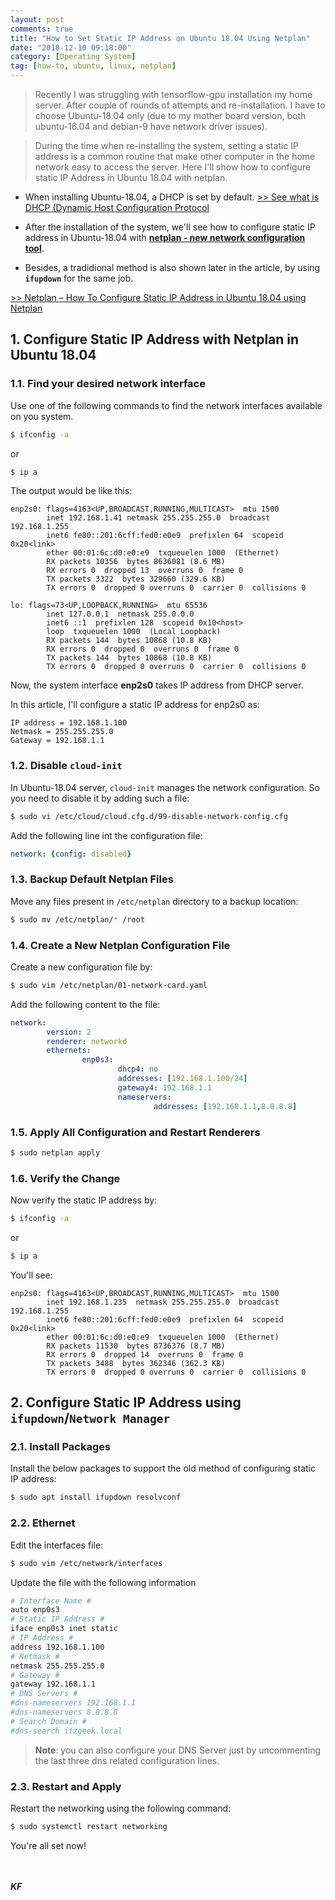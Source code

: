 ```yaml
---
layout: post
comments: true
title: "How to Set Static IP Address on Ubuntu 18.04 Using Netplan"
date: "2018-12-10 09:18:00"
category: [Operating System]
tag: [how-to, ubuntu, linux, netplan]
---
```


> Recently I was struggling with tensorflow-gpu installation my home server. After couple of rounds of attempts and re-installation. I have to choose Ubuntu-18.04 only (due to my mother board version, both ubuntu-16.04 and debian-9 have network driver issues). 

> During the time when re-installing the system, setting a static IP address is a common routine that make other computer in the home network easy to access the server. Here I'll show how to configure static IP Address in Ubuntu 18.04 with netplan.

<!--more-->

- When installing Ubuntu-18.04, a DHCP is set by default.
[>> See what is DHCP (Dynamic Host Configuration Protocol](https://en.wikipedia.org/wiki/Dynamic_Host_Configuration_Protocol)

- After the installation of the system, we'll see how to configure static IP address in Ubuntu-18.04 with **[netplan - new network configuration tool](https://netplan.io)**.

- Besides, a tradidional method is also shown later in the article, by using **`ifupdown`** for the same job.


[>> Netplan – How To Configure Static IP Address in Ubuntu 18.04 using Netplan](https://www.itzgeek.com/how-tos/linux/ubuntu-how-tos/netplan-how-to-configure-static-ip-address-in-ubuntu-18-04-using-netplan.html)


## 1. Configure Static IP Address with Netplan in Ubuntu 18.04
### 1.1. Find your desired network interface
Use one of the following commands to find the network interfaces available on you system.
```sh
$ ifconfig -a
```
or
```sh
$ ip a
```

The output would be like this:
```
enp2s0: flags=4163<UP,BROADCAST,RUNNING,MULTICAST>  mtu 1500
        inet 192.168.1.41 netmask 255.255.255.0  broadcast 192.168.1.255
        inet6 fe80::201:6cff:fed0:e0e9  prefixlen 64  scopeid 0x20<link>
        ether 00:01:6c:d0:e0:e9  txqueuelen 1000  (Ethernet)
        RX packets 10356  bytes 8636081 (8.6 MB)
        RX errors 0  dropped 13  overruns 0  frame 0
        TX packets 3322  bytes 329660 (329.6 KB)
        TX errors 0  dropped 0 overruns 0  carrier 0  collisions 0

lo: flags=73<UP,LOOPBACK,RUNNING>  mtu 65536
        inet 127.0.0.1  netmask 255.0.0.0
        inet6 ::1  prefixlen 128  scopeid 0x10<host>
        loop  txqueuelen 1000  (Local Loopback)
        RX packets 144  bytes 10868 (10.8 KB)
        RX errors 0  dropped 0  overruns 0  frame 0
        TX packets 144  bytes 10868 (10.8 KB)
        TX errors 0  dropped 0 overruns 0  carrier 0  collisions 0
```

Now, the system interface **enp2s0** takes IP address from DHCP server.

In this article, I'll configure a static IP address for enp2s0 as:
```
IP address = 192.168.1.100
Netmask = 255.255.255.0
Gateway = 192.168.1.1
```

### 1.2. Disable `cloud-init`
In Ubuntu-18.04 server, `cloud-init` manages the network configuration. So you need to disable it by adding such a file:
```sh
$ sudo vi /etc/cloud/cloud.cfg.d/99-disable-network-config.cfg
```
Add the following line int the configuration file:
```yaml
network: {config: disabled}
```

### 1.3. Backup Default Netplan Files
Move any files present in `/etc/netplan` directory to a backup location:
```sh
$ sudo mv /etc/netplan/* /root
```

### 1.4. Create a New Netplan Configuration File
Create a new configuration file by:
```sh
$ sudo vim /etc/netplan/01-network-card.yaml
```

Add the following content to the file:
```yaml
network:
        version: 2
        renderer: networkd
        ethernets:
                enp0s3:
                        dhcp4: no
                        addresses: [192.168.1.100/24]
                        gateway4: 192.168.1.1
                        nameservers:
                                addresses: [192.168.1.1,8.8.8.8]

```

### 1.5. Apply All Configuration and Restart Renderers
```sh 
$ sudo netplan apply
```

### 1.6. Verify the Change
Now verify the static IP address by:
```sh
$ ifconfig -a
```
or
```sh
$ ip a
```
You'll see:
```
enp2s0: flags=4163<UP,BROADCAST,RUNNING,MULTICAST>  mtu 1500
        inet 192.168.1.235  netmask 255.255.255.0  broadcast 192.168.1.255
        inet6 fe80::201:6cff:fed0:e0e9  prefixlen 64  scopeid 0x20<link>
        ether 00:01:6c:d0:e0:e9  txqueuelen 1000  (Ethernet)
        RX packets 11530  bytes 8736376 (8.7 MB)
        RX errors 0  dropped 14  overruns 0  frame 0
        TX packets 3488  bytes 362346 (362.3 KB)
        TX errors 0  dropped 0 overruns 0  carrier 0  collisions 0
```

## 2. Configure Static IP Address using `ifupdown`/`Network Manager`

### 2.1. Install Packages
Install the below packages to support the old method of configuring static IP address:
```sh 
$ sudo apt install ifupdown resolvconf
```

### 2.2. Ethernet
Edit the interfaces file:
```sh
$ sudo vim /etc/network/interfaces
```
Update the file with the following information
```sh
# Interface Name #
auto enp0s3
# Static IP Address #
iface enp0s3 inet static
# IP Address #
address 192.168.1.100
# Netmask #
netmask 255.255.255.0
# Gateway #
gateway 192.168.1.1
# DNS Servers #
#dns-nameservers 192.168.1.1
#dns-nameservers 8.8.8.8
# Search Domain #
#dns-search itzgeek.local
```
> **Note**: you can also configure your DNS Server just by uncommenting the last three dns related configuration lines.

### 2.3. Restart and Apply
Restart the networking using the following command:
```sh
$ sudo systemctl restart networking
```

You're all set now!

<br><br>***KF*** 
